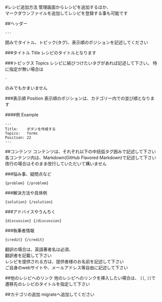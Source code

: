 #レシピ追加方法
管理画面からレシピを追加するほか、  
マークダウンファイルを追加してレシピを登録する事も可能です

##ヘッダー
```
---
```
囲みでタイトル、トピック(タグ)、表示順のポジションを記述してください

###タイトル Title
レシピのタイトルとなります

###トピックス Topics
レシピに結びつけたいタグがあれば記述して下さい。
特に指定が無い場合は

```
-
```
のみでもかまいません

###表示順 Position
表示順のポジションは、カテゴリー内での並び順となります

####例 Example
```
---
Title:    ボタンを作成する
Topics:   forms
Position: 22
---
```

##コンテンツ
コンテンツは、それぞれ以下の中括弧タグ囲みで記述して下さい  
各コンテンツ内は、Markdown(GitHub Flavored Markdown)で記述して下さい
改行の場合はそのまま改行していただいて構いません

###悩み事、疑問点など
```
{problem} {/problem}
```

###解決方法や具体例
```
{solution} {/solution}
```

###アドバイスやうんちく
```
{discussion} {/discussion}
```

###執筆者情報
```
{credit} {/credit}
```
翻訳の場合は、英語著者名は必須、  
翻訳者を記載して下さい  
レシピを提供される方は、提供者様のお名前を記述して下さい  
ご自身のwebサイトや、メールアドレス等自由に記述して下さい


##他のレシピへのリンク
他のレシピへのリンクを挿入したい場合は、
`[[`, `]]`で遷移先のレシピのタイトルを指定して下さい

##カテゴリの追加
migrateへ追加してください
